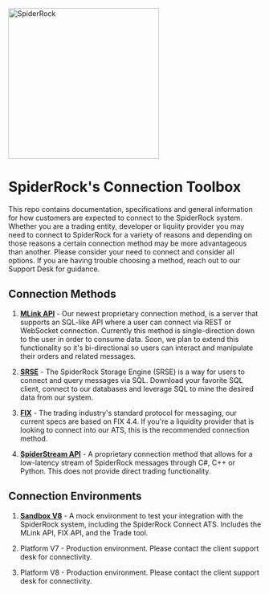 <img src="https://data-portal.spiderrock.net/imgs/SpiderRock-Horizontal-Logo.png" width="300" alt="SpiderRock">

# SpiderRock's Connection Toolbox

This repo contains documentation, specifications and general information for how customers are expected to connect to the SpiderRock system. Whether you are a trading entity, developer or liquiity provider you may need to connect to SpiderRock for a variety of reasons and depending on those reasons a certain connection method may be more advantageous than another. Please consider your need to connect and consider all options. If you are having trouble choosing a method, reach out to our Support Desk for guidance. 

## Connection Methods
1. **[MLink API](./MLink/README.md)** - Our newest proprietary connection method, is a server that supports an SQL-like API where a user can connect via REST or WebSocket connection. Currently this method is single-direction down to the user in order to consume data. Soon, we plan to extend this functionality so it's bi-directional so users can interact and manipulate their orders and related messages. 

2. **[SRSE](./SRSE/README.md)** - The SpiderRock Storage Engine (SRSE) is a way for users to connect and query messages via SQL. Download your favorite SQL client, connect to our databases and leverage SQL to mine the desired data from our system.

3. **[FIX](./FIX/README.md)** - The trading industry's standard protocol for messaging, our current specs are based on FIX 4.4. If you're a liquidity provider that is looking to connect into our ATS, this is the recommended connection method.

4. **[SpiderStream API](./SpiderStream/README.md)** - A proprietary connection method that allows for a low-latency stream of SpiderRock messages through C#, C++ or Python. This does not provide direct trading functionality.

## Connection Environments
1. **[Sandbox V8](./Env-Sandbox/README.md)** - A mock environment to test your integration with the SpiderRock system, including the SpiderRock Connect ATS. Includes the MLink API, FIX API, and the Trade tool.

2. Platform V7 - Production environment. Please contact the client support desk for connectivity.

3. Platform V8 - Production environment. Please contact the client support desk for connectivity.
